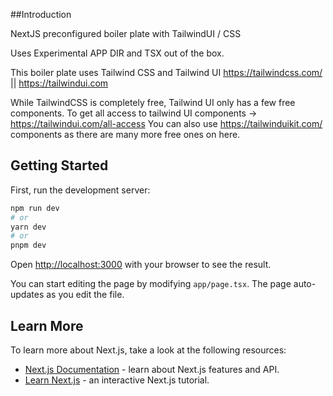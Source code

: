 
##Introduction

NextJS preconfigured boiler plate with TailwindUI / CSS

Uses Experimental APP DIR and TSX out of the box.

This boiler plate uses Tailwind CSS and Tailwind UI https://tailwindcss.com/ || https://tailwindui.com

While TailwindCSS is completely free, Tailwind UI only has a few free components. To get all access to tailwind UI components -> https://tailwindui.com/all-access
You can also use https://tailwinduikit.com/ components as there are many more free ones on here.

## Getting Started

First, run the development server:

```bash
npm run dev
# or
yarn dev
# or
pnpm dev
```

Open [http://localhost:3000](http://localhost:3000) with your browser to see the result.

You can start editing the page by modifying `app/page.tsx`. The page auto-updates as you edit the file.

## Learn More

To learn more about Next.js, take a look at the following resources:

- [Next.js Documentation](https://nextjs.org/docs) - learn about Next.js features and API.
- [Learn Next.js](https://nextjs.org/learn) - an interactive Next.js tutorial.
